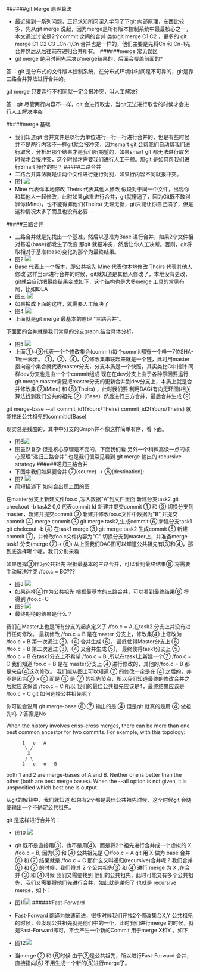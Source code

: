 ######git Merge 原理算法
* 最近碰到一系列问题，正好求知所问深入学习了下git 内部原理，东西比较多，先从git merge 说起，因为merge是所有版本控制系统中最最核心之一，本文通过讨论是2个commit 之间的合并 类似git merge C1 C2 ，更多的 git merge C1 C2 C3 ..Cn-1,Cn 合并也是一样的，他们主要是先将Cn 和 Cn-1先合并然后从后往前在递归合并所有。
######merge 常见误区
* git merge 是用时间先后决定merge结果的，后面会覆盖前面的?

答 ：git 是分布式的文件版本控制系统，在分布式环境中时间是不可靠的，git是靠三路合并算法进行合并的。

git merge 只要两行不相同就一定会报冲突，叫人工解决?

答：git 尽管两行内容不一样，git 会进行取舍，当git无法进行取舍的时候才会进行人工解决冲突

#####merge 基础
* 我们知道git 合并文件是以行为单位进行一行一行进行合并的，但是有些时候并不是两行内容不一样git就会报冲突，因为smart git 会帮我们自动帮我们进行取舍，分析出那个结果才是我们所期望的，如果smart git 都无法进行取舍时候才会报冲突，这个时候才需要我们进行人工干预。那git 是如何帮我们进行Smart 操作的呢？
#####二路合并
* 二路合并算法就是讲两个文件进行逐行对别，如果行内容不同就报冲突。
* 图1 ![](http://i.imgur.com/OHwRNOl.png)
* Mine 代表你本地修改
Theirs 代表其他人修改
假设对于同一个文件，出现你和其他人一起修改，此时如果git来进行合并，git就懵逼了，因为Git既不敢得罪你(Mine)，也不能得罪他们(Theirs) 无理无据，git只能让你自己搞了，但是这种情况太多了而且也没有必要...

#####三路合并
* 三路合并就是先找出一个基准，然后以基准为Base 进行合并，如果2个文件相对基准(base)都发生了改变 那git 就报冲突，然后让你人工决断。否则，git将取相对于基准(base)变化的那个为最终结果。
* 图2 ![](http://i.imgur.com/yazR6Z9.png)
* Base 代表上一个版本，即公共祖先
Mine 代表你本地修改
Theirs 代表其他人修改
这样当git进行合并的时候，git就知道是其他人修改了，本地没有更改，git就会自动把最终结果变成如下，这个结构也是大多merge 工具的常见布局，比如IDEA
* 图三 ![](http://i.imgur.com/eEg3JnR.png)
* 如果换成下面的这样，就需要人工解决了
* 图4 ![](http://i.imgur.com/lwOvuQo.png)
* 上面就是git merge 最基本的原理 "三路合并"。

下面面的合并就是我们常见的分支graph,结合具体分析。
* 图5 ![](http://i.imgur.com/hKSTfdY.png)
* 上面①~⑨代表一个个修改集合(commit)每个commit都有一个唯一7位SHA-1唯一表示。
①，②，④，⑦修改集串联起来就是一个链，此时用master指向这个集合就代表master分支，分支本质是一个快照，其实类比C中指针
同样dev分支也是由一个个commit组成
现在在dev分支上由于各种原因要运行git merge master需要把master分支的更新合并到dev分支上，本质上就是合并修改集 ⑦(Mine) 和 ⑧(Theirs) ，此时我们要 利用DAG(有向无环图)相关算法找到我们公共的祖先 ②（Base）然后进行三方合并，最后合并生成 ⑨

git merge-base --all commit_id1(Yours/Theirs) commit_id2(Yours/Theirs) 就能找出公共祖先的commitId(Base)

现实总是残酷的，其中中分支的Graph并不像这样简单有序，看下面。
* 图6![](http://i.imgur.com/VMZMkJt.png)
* 图虽然复杂 但是核心原理是不变的，下面我们看 另外一个稍微高级一点的核心原理"递归三路合并" 也是我们很常见看到 git merge 输出的 recursive strategy
######递归三路合并
* 下图中我们如果要合并 ⑦(source) -> ⑥(destination):
* 图7 ![](http://i.imgur.com/JFjkKqC.png)
* 简短描述下 如何会出现上面的图：

在master分支上新建文件foo.c ,写入数据"A"到文件里面
新建分支task2 git checkout -b task2 0,0 代表commit Id
新建并提交commit ① 和 ③
切换分支到master，新建并提交commit ②
新建并修改foo.c文件中数据为"B",并提交commit ④
merge commit ③ git merge task2,生成commit ⑥
新建分支task1 git chekcout -b ④
在task1 merge ③ git merge task2 生成commit ⑤
新建commit ⑦，并修改foo.c文件内容为"C"
切换分支到master上，并准备merge task1 分支(merge ⑦-> ⑥)
从上面我们DAG图可以知道公共祖先有③和④，那到底选择哪个呢，我们分别来看：

如果选择③作为公共祖先 根据最基本的三路合并，可以看到最终结果⑧ 将需要手动解决冲突 /foo.c = BC???
* 图8 ![](http://i.imgur.com/1s0MkEc.png)
* 如果选择④作为公共祖先 根据最基本的三路合并，可以看到最终结果⑧ 将得到 /foo.c=C
*  图9 ![](http://i.imgur.com/wBCkSKc.png)
*  最终期待的结果是什么？

我们在Master上也是所有分支的起点定义了 /foo.c = A,在task2 分支上并没有进行任何修改。
最初修改 /foo.c = B 是在master 分支上，修改集④ 上修改为 /foo.c = B
第一次通过 ③，④ 合并生成 ⑥， 最终使得Master分支上 ⑥ /foo.c = B
第二次通过 ③，④ 又合并生成 ⑤， 最终使得task1分支上 ⑤ /foo.c = B
在task1分支上不希望 /foo.c = B ,所以在task1上新建一个⑦ /foo.c = C
我们知道 foo.c = B 是在 master分支上 ④ 进行修改的，其他的/foo.c = B 都是来自④这次修改。
我们能从图上可以知道 ⑦ 的修改一定是在 ④ 之后的，并不是因为⑦ > ④ 而是 ④ 是 ⑦ 的祖先节点，所以我们知道最终的修改合并之后就应该保留 /foo.c = C
所以 我们的最佳公共祖先应该是4，最终结果应该是 /foo.c = C
git 如何选择公共祖先呢？

你可能会说用 git merge-base ⑥ ⑦ 输出的是 ④ 但是git 就真的是用 ④ 做祖先吗 ？答案是No

When the history involves criss-cross merges, there can be more than one best common ancestor for two commits. For example, with this topology:

       ---1---o---A
           \ /
            X
           / \
       ---2---o---o---B
both 1 and 2 are merge-bases of A and B. Neither one is better than the other (both are best merge bases). When the --all option is not given, it is unspecified which best one is output.

从git的解释中，我们就知道 如果有2个都是最佳公共祖先时候，这个时候git 会随便输出一个不确定公共祖先。

git 是这样进行合并的：

* 图10 ![](http://i.imgur.com/ck6jPfr.png)
* git 既不是直接用③，也不是用④，而是将2个祖先进行合并成一个虚拟的 X /foo.c = B, 因为③ 和 ④ 公共祖先是 〇/foo.c = A
git 用 X 做为 base 合并 ⑥ 和 ⑦ 结果就是 /foo.c = C
那什么又叫递归(recursive)合并呢 ? 我们合并 ⑥ 和 ⑦ 的时候，我们将其 2 个公共祖先③ 和 ④ 进行 merge 为 X ,在合并 ③ 和 ④时候 我们又需要找到 他们的公共祖先，此时可能又有多个公共祖先，我们又需要将他们先进行合并，如此就是递归了 也就是 recursive merge，如下：

* 图11![](http://i.imgur.com/qKZ8Ocn.png)
######Fast-Forward
* Fast-Forward 翻译为快速前进，很多时候我们在找2个修改集合X,Y 公共祖先的时候，会发现公共祖先就是他们中的一个，此时我们进行merge 的时候，就是Fast-Forward即可，不会产生一个新的Commit 用于merge X和Y 。如下
* 图12![](http://i.imgur.com/HNmVqKv.png)
* 当merge ② 和 ⑥时候 由于②是公共祖先，所以进行Fast-Forward 合并，直接指向⑥ 不用生成一个新的⑧进行merge了。